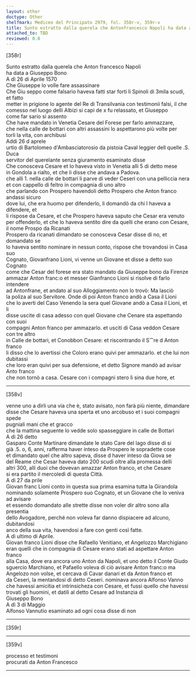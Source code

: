 ```yaml
---
layout: other
doctype: Other
shelfmark: Mediceo del Principato 2979, fol. 358r-v, 359r-v
title: Sunto estratto dalla querela che Antonfrancesco Napoli ha data a Giuseppe Bono
attached_to: TBD
reviewed: 0.0
---
```


[358r]  
  
  
Sunto estratto dalla querela che Anton francesco Napoli  
ha data a Giuseppo Bono  
A dì 26 di Aprile 1570  
Che Giuseppe lo volle fare assassinare  
Che Giu seppo come falsario haveva fatti star forti li Spinoli di 3mila scudi, et fatto  
metter in prigione lo agente del Re di Transilvania con testimonii falsi, il che  
comesso nel luogo delli Albizi si capi de x fu relassato, et Giuseppo  
come far sario si assento  
Che have mandato in Venetia Cesare del Forese per farlo ammazzare,  
che nella calle de bottari con altri assassini lo aspettarono più volte per  
torli la vita, con archibusi  
Addi 26 d aprele  
urtio di Bartolomeo d'Ambasciatorosio da pistoia Caval leggier dell quelle .S. Duca  
servitor del querelante senza giuramento esaminato disse  
Che conosceva Cesare et lo haveva visto in Venetia alli 5 di detto mese  
in Gondola a rialto, et che li disse che andava a Padova.  
che alli 1. nella calle de bottari li parve di veder Ceseri con una pelliccia nera  
et con cappello di feltro in compagnia di uno altro  
che parlando con Prospero havendoli detto Prospero che Anton franco andassi sicuro  
dove lui, che era huomo per difenderlo, li domandò da chi l haveva a difendere, et  
li rispose da Cesare, et che Prospero haveva saputo che Cesar era venuto  
per offenderlo, et che lo haveva sentito dire da quelli che erano con Cesare,  
il nome Prospo da Ricanati  
Prospero da ricanati dimandato se conosceva Cesar disse di no, et domandato se  
lo haveva sentito nominare in nessun conto, rispose che trovandosi in Casa suo  
Cognato, Giovanfrano Lioni, vi venne un Giovane et disse a detto suo Cognato  
come che Cesar del forese era stato mandato da Giuseppe bono da Firenze  
ammazar Anton franc:o et messer Gianfranco Lioni si risolve di farlo intendere  
ad Antonfrane, et andato al suo Alloggiamento non lo trovò: Ma lasciò  
la poliza al suo Servitore. Onde di poi Anton franco andò a Casa il Lioni  
che lo averti del Caso Venendo la sera quel Giovane andò a Casa il Lioni, et li  
disse uscite di casa adesso con quel Giovane che Cenare sta aspettando con suoi  
compagni Anton franco per ammazarlo. et usciti di Casa veddon Cesare con tre altro  
in Calle de bottari, et Conobbon Cesare: et riscontrando il S⁀re d Anton franco  
li disso che lo avertissi che Coloro erano quivi per ammazarlo. et che lui non dubitassi  
che loro eran quivi per sua defensione, et detto Signore mandò ad avisar Anto franco  
che non tornò a casa. Cesare con i compagni stero lì sina due hore, et  
  
---  

[358v]  
  
  
venne uno a dirli una via che è, stato avisato, non farà più niente, dimandare  
disse che Cesare haveva una sperta et uno arcobuso et i suoi compagni spede  
pugniali mani che et gracco  
che la mattina seguente lo vedde solo spasseggiare in calle de Bottari  
A dì 26 detto  
Gasparo Conte Martinare dimandate le stato Care del lago disse di si  
già .5. o, 6, anni, rafferma haver inteso da Prospero le sopradette cose  
et dimandato quel che altro sapeva, disse d haver inteso da Giova se  
del Reame che Cesar haveva dato 200 scudi oltre alla promessa delli  
altri 300, alli duoi che dovevan amazzar Anton franco, et che Cesare  
si era partito il mercoledì di questa Città.  
A dì 27 da prile  
Giovan franc Lioni conto in questa sua prima esamina tutta la Girandola  
nominando solamente Prospero suo Cognato, et un Giovane che lo veniva ad avisare  
et essendo domandato alle strette disse non voler dir altro sono alla presentia  
dello Avogadore, perché non voleva far danno dispiacere ad alcuno, dubitandosi  
anco della sua vita, havendosi a fare con genti così fatte.  
A dì ultimo di Aprile.  
Giovan franco Lioni disse che Rafaello Venitiano, et Angelozzo Marchigiano  
eran quelli che in compagnia di Cesare erano stati ad aspettare Anton franco  
alla Casa, dove era ancora uno Anton da Napoli, et uno detto il Conte Giudo  
sguercio Marchiano, et Pafaello voleva di ciò avisare Anton franc:o ma  
Angelozo non volse, et cercava di Cavar danari et da Anton franco et  
da Ceseri, la mentandosi di detto Ceseri. nominava ancora Alfonso Vanno  
che havessi amicitia et intrinsicheza con Cesare, et fussi quello che havessi  
trovati gli huomini, et datili al detto Cesare ad Instanzia di  
Giuseppo Bono  
A dì 3 di Maggio  
Alfonso Vannutio esaminato ad ogni cosa disse di non  
  
---  

[359r]  
  
  
  
---  

[359v]  
  
  
processo et testimoni  
procurati da Anton Francesco  
  
---  

